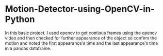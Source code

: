 # Motion-Detector-using-OpenCV-in-Python
In this basic project, I used opencv to get contious frames using the opencv video and then checked for further appearance of the object so confirm the motion and noted the first appearance's time and the last appearance's time in a pandas dataframe.
